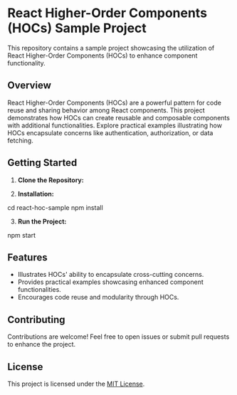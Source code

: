 # React Higher-Order Components (HOCs) Sample Project

This repository contains a sample project showcasing the utilization of React Higher-Order Components (HOCs) to enhance component functionality.

## Overview

React Higher-Order Components (HOCs) are a powerful pattern for code reuse and sharing behavior among React components. This project demonstrates how HOCs can create reusable and composable components with additional functionalities. Explore practical examples illustrating how HOCs encapsulate concerns like authentication, authorization, or data fetching.

## Getting Started

1. **Clone the Repository:**


2. **Installation:**

cd react-hoc-sample
npm install


3. **Run the Project:**

npm start


## Features

- Illustrates HOCs' ability to encapsulate cross-cutting concerns.
- Provides practical examples showcasing enhanced component functionalities.
- Encourages code reuse and modularity through HOCs.

## Contributing

Contributions are welcome! Feel free to open issues or submit pull requests to enhance the project.

## License

This project is licensed under the [MIT License](LICENSE).
